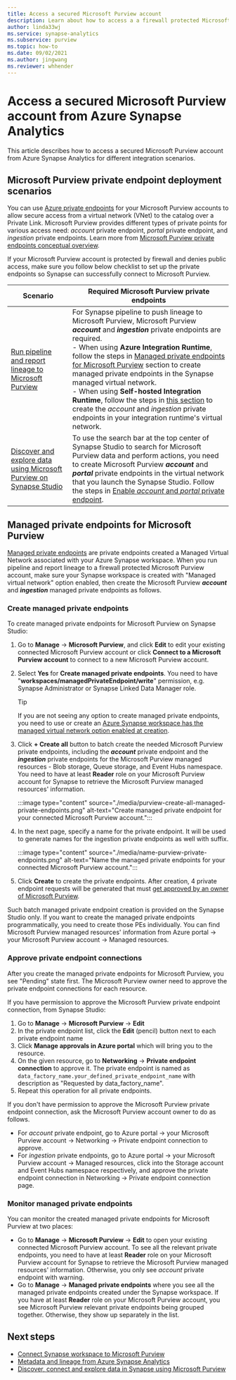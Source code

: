 ```yaml
---
title: Access a secured Microsoft Purview account
description: Learn about how to access a a firewall protected Microsoft Purview account through private endpoints from Synapse
author: linda33wj
ms.service: synapse-analytics
ms.subservice: purview 
ms.topic: how-to
ms.date: 09/02/2021
ms.author: jingwang
ms.reviewer: whhender
---
```


# Access a secured Microsoft Purview account from Azure Synapse Analytics

This article describes how to access a secured Microsoft Purview account from Azure Synapse Analytics for different integration scenarios.

## Microsoft Purview private endpoint deployment scenarios

You can use [Azure private endpoints](../../private-link/private-endpoint-overview.md) for your Microsoft Purview accounts to allow secure access from a virtual network (VNet) to the catalog over a Private Link. Microsoft Purview provides different types of private points for various access need: *account* private endpoint, *portal* private endpoint, and *ingestion* private endpoints. Learn more from [Microsoft Purview private endpoints conceptual overview](../../purview/catalog-private-link.md#conceptual-overview). 

If your Microsoft Purview account is protected by firewall and denies public access, make sure you follow below checklist to set up the private endpoints so Synapse can successfully connect to Microsoft Purview. 

| Scenario                                                     | Required Microsoft Purview private endpoints                           |
| ------------------------------------------------------------ | ------------------------------------------------------------ |
| [Run pipeline and report lineage to Microsoft Purview](../../purview/how-to-lineage-azure-synapse-analytics.md) | For Synapse pipeline to push lineage to Microsoft Purview, Microsoft Purview ***account*** and ***ingestion*** private endpoints are required. <br>- When using **Azure Integration Runtime**, follow the steps in [Managed private endpoints for Microsoft Purview](#managed-private-endpoints-for-microsoft-purview) section to create managed private endpoints in the Synapse managed virtual network.<br>- When using **Self-hosted Integration Runtime**, follow the steps in [this section](../../purview/catalog-private-link-end-to-end.md#option-2---enable-account-portal-and-ingestion-private-endpoint-on-existing-microsoft-purview-accounts) to create the *account* and *ingestion* private endpoints in your integration runtime's virtual network. |
| [Discover and explore data using Microsoft Purview on Synapse Studio](how-to-discover-connect-analyze-azure-purview.md) | To use the search bar at the top center of Synapse Studio to search for Microsoft Purview data and perform actions, you need to create Microsoft Purview ***account*** and ***portal*** private endpoints in the virtual network that you launch the Synapse Studio. Follow the steps in [Enable *account* and *portal* private endpoint](../../purview/catalog-private-link-account-portal.md#option-2---enable-account-and-portal-private-endpoint-on-existing-microsoft-purview-accounts). |

## Managed private endpoints for Microsoft Purview

[Managed private endpoints](../security/synapse-workspace-managed-private-endpoints.md) are private endpoints created a Managed Virtual Network associated with your Azure Synapse workspace. When you run pipeline and report lineage to a firewall protected Microsoft Purview account, make sure your Synapse workspace is created with "Managed virtual network" option enabled, then create the Microsoft Purview ***account*** and ***ingestion*** managed private endpoints as follows.

### Create managed private endpoints

To create managed private endpoints for Microsoft Purview on Synapse Studio:

1. Go to **Manage** -> **Microsoft Purview**, and click **Edit** to edit your existing connected Microsoft Purview account or click **Connect to a Microsoft Purview account** to connect to a new Microsoft Purview account.

2. Select **Yes** for **Create managed private endpoints**. You need to have "**workspaces/managedPrivateEndpoint/write**" permission, e.g. Synapse Administrator or Synapse Linked Data Manager role.

   >[!TIP]
   > If you are not seeing any option to create managed private endpoints, you need to use or create an [Azure Synapse workspace has the managed virtual network option enabled at creation](../security/synapse-workspace-managed-vnet.md).

3. Click **+ Create all** button to batch create the needed Microsoft Purview private endpoints, including the ***account*** private endpoint and the ***ingestion*** private endpoints for the Microsoft Purview managed resources - Blob storage, Queue storage, and Event Hubs namespace. You need to have at least **Reader** role on your Microsoft Purview account for Synapse to retrieve the Microsoft Purview managed resources' information.

   :::image type="content" source="./media/purview-create-all-managed-private-endpoints.png" alt-text="Create managed private endpoint for your connected Microsoft Purview account.":::

4. In the next page, specify a name for the private endpoint. It will be used to generate names for the ingestion private endpoints as well with suffix.

   :::image type="content" source="./media/name-purview-private-endpoints.png" alt-text="Name the managed private endpoints for your connected Microsoft Purview account.":::

5. Click **Create** to create the private endpoints. After creation, 4 private endpoint requests will be generated that must [get approved by an owner of Microsoft Purview](#approve-private-endpoint-connections).

Such batch managed private endpoint creation is provided on the Synapse Studio only. If you want to create the managed private endpoints programmatically, you need to create those PEs individually. You can find Microsoft Purview managed resources' information from Azure portal -> your Microsoft Purview account -> Managed resources.

### Approve private endpoint connections

After you create the managed private endpoints for Microsoft Purview, you see "Pending" state first. The Microsoft Purview owner need to approve the private endpoint connections for each resource.

If you have permission to approve the Microsoft Purview private endpoint connection, from Synapse Studio: 

1. Go to **Manage** -> **Microsoft Purview** -> **Edit**
2. In the private endpoint list, click the **Edit** (pencil) button next to each private endpoint name
3. Click **Manage approvals in Azure portal** which will bring you to the resource.
4. On the given resource, go to **Networking** -> **Private endpoint connection** to approve it. The private endpoint is named as `data_factory_name.your_defined_private_endpoint_name` with description as "Requested by data_factory_name".
5. Repeat this operation for all private endpoints.

If you don't have permission to approve the Microsoft Purview private endpoint connection, ask the Microsoft Purview account owner to do as follows.

- For *account* private endpoint, go to Azure portal -> your Microsoft Purview account -> Networking -> Private endpoint connection to approve.
- For *ingestion* private endpoints, go to Azure portal -> your Microsoft Purview account -> Managed resources, click into the Storage account and Event Hubs namespace respectively, and approve the private endpoint connection in Networking -> Private endpoint connection page.

### Monitor managed private endpoints

You can monitor the created managed private endpoints for Microsoft Purview at two places:

- Go to **Manage** -> **Microsoft Purview** -> **Edit** to open your existing connected Microsoft Purview account. To see all the relevant private endpoints, you need to have at least **Reader** role on your Microsoft Purview account for Synapse to retrieve the Microsoft Purview managed resources' information. Otherwise, you only see *account* private endpoint with warning.
- Go to **Manage** -> **Managed private endpoints** where you see all the managed private endpoints created under the Synapse workspace. If you have at least **Reader** role on your Microsoft Purview account, you see Microsoft Purview relevant private endpoints being grouped together. Otherwise, they show up separately in the list.

## Next steps 

- [Connect Synapse workspace to Microsoft Purview](quickstart-connect-azure-purview.md)
- [Metadata and lineage from Azure Synapse Analytics](../../purview/how-to-lineage-azure-synapse-analytics.md)
- [Discover, connect and explore data in Synapse using Microsoft Purview](how-to-discover-connect-analyze-azure-purview.md)
